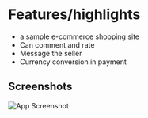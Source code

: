 # Features/highlights
- a sample e-commerce shopping site
- Can comment and rate
- Message the seller
- Currency conversion in payment
## Screenshots

![App Screenshot](https://github.com/manhhieu24/Shop/issues/1#issue-2342388151)

